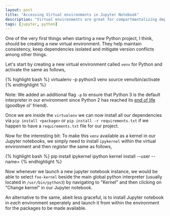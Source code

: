 ```yaml
---
layout: post
title: "Accessing Virtual environments in Jupyter Notebook"
description: "Virtual environments are great for compartmentalizing dependencies for each project. Jupyter notebooks are great for rapid prototyping. How to combine the two?"
tags: [jupyter, python]
---
```


One of the very first things when starting a new Python project, I think, should be creating a new virtual environment. They help maintain consistency, keep dependencies isolated and mitigate version conflicts among other things.

Let's start by creating a new virtual environment called `venv` for Python and activate the same as follows,

{% highlight bash %}
virtualenv -p python3 venv
source venv/bin/activate
{% endhighlight %}

Note: We added an additional flag `-p` to ensure that Python 3  is the default interpreter in our environment since Python 2 has reached its [end of life](https://pythonclock.org/) (goodbye ol' friend).

Once we are inside the `virtualenv` we can now install all our dependencies via `pip install <package>` or `pip install -r requirements.txt` if we happen to have a `requirements.txt` file for our project.

Now for the interesting bit: To make this `venv` available as a kernel in our Jupyter notebooks, we simply need to install `ipykernel` within the virtual environment and then *register* the same as follows,

{% highlight bash %}
pip install ipykernel
ipython kernel install --user --name=<foo-kernel>
{% endhighlight %}

Now whenever we launch a new jupyter notebook instance, we would be able to select `foo-kernel` beside the main global python interpreter (usually located in `/usr/bin/python3`) by navigating to "Kernel" and then clicking on "Change kernel" in our Jupyter notebook.

An alternative to the same, abeit less graceful, is to install Jupyter notebook in *each* environment seperately and launch it from within the environment for the packages to be made available.
